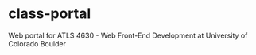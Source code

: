 # class-portal
Web portal for ATLS 4630 - Web Front-End Development at University of Colorado Boulder
